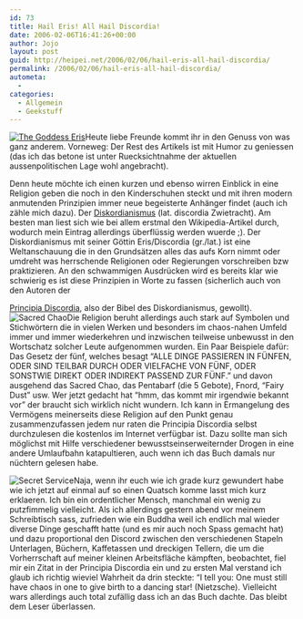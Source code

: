 ```yaml
---
id: 73
title: Hail Eris! All Hail Discordia!
date: 2006-02-06T16:41:26+00:00
author: Jojo
layout: post
guid: http://heipei.net/2006/02/06/hail-eris-all-hail-discordia/
permalink: /2006/02/06/hail-eris-all-hail-discordia/
autometa:
  - 
categories:
  - Allgemein
  - Geekstuff
---
```

[<img data-echo="/weblog/eris.png" alt="The Goddess Eris" class="alignleft" />](http://www.principiadiscordia.com/book/1.php)Heute liebe Freunde kommt ihr in den Genuss von was ganz anderem. Vorneweg: Der Rest des Artikels ist mit Humor zu geniessen (das ich das betone ist unter Ruecksichtnahme der aktuellen aussenpolitischen Lage wohl angebracht).
  
Denn heute möchte ich einen kurzen und ebenso wirren Einblick in eine Religion geben die noch in den Kinderschuhen steckt und mit ihren modern anmutenden Prinzipien immer neue begeisterte Anhänger findet (auch ich zähle mich dazu). Der [Diskordianismus](http://de.wikipedia.org/wiki/Diskordianismus "Diskordianismus") (lat. discordia Zwietracht). Am besten man liest sich wie bei allem erstmal den Wikipedia-Artikel durch, wodurch mein Eintrag allerdings überflüssig werden wuerde ;). <!--more-->Der Diskordianismus mit seiner Göttin Eris/Discordia (gr./lat.) ist eine Weltanschauung die in den Grundsätzen alles das aufs Korn nimmt oder umdreht was herrschende Religionen oder Regierungen vorschreiben bzw praktizieren. An den schwammigen Ausdrücken wird es bereits klar wie schwierig es ist diese Prinzipien in Worte zu fassen (sicherlich auch von den Autoren der 

[Principia Discordia](http://www.principiadiscordia.com/book/1.php), also der Bibel des Diskordianismus, gewollt). <img data-echo="/weblog/chao.jpg" alt="Sacred Chao" class="alignleft" />Die Religion beruht allerdings auch stark auf Symbolen und Stichwörtern die in vielen Werken und besonders im chaos-nahen Umfeld immer und immer wiederkehren und inzwischen teilweise unbewusst in den Wortschatz solcher Leute aufgenommen wurden. Ein Paar Beispiele dafür: Das Gesetz der fünf, welches besagt &#8220;ALLE DINGE PASSIEREN IN FÜNFEN, ODER SIND TEILBAR DURCH ODER VIELFACHE VON FÜNF, ODER SONSTWIE DIREKT ODER INDIREKT PASSEND ZUR FÜNF.&#8221; und davon ausgehend das Sacred Chao, das Pentabarf (die 5 Gebote), Fnord, &#8220;Fairy Dust&#8221; usw. Wer jetzt gedacht hat &#8220;hmm, das kommt mir irgendwie bekannt vor&#8221; der braucht sich wirklich nicht wundern. Ich kann in Ermangelung des Vermögens meinerseits diese Religion auf den Punkt genau zusammenzufassen jedem nur raten die Principia Discordia selbst durchzulesen die kostenlos im Internet verfügbar ist. Dazu sollte man sich möglichst mit Hilfe verschiedener bewusstseinserweiternder Drogen in eine andere Umlaufbahn katapultieren, auch wenn ich das Buch damals nur nüchtern gelesen habe.
  
<img data-echo="/weblog/secretservice.gif" alt="Secret Service" class="alignleft" />Naja, wenn ihr euch wie ich grade kurz gewundert habe wie ich jetzt auf einmal auf so einen Quatsch komme lasst mich kurz erklaeren. Ich bin ein ordentlicher Mensch, manchmal ein wenig zu putzfimmelig vielleicht. Als ich allerdings gestern abend vor meinem Schreibtisch sass, zufrieden wie ein Buddha weil ich endlich mal wieder diverse Dinge geschafft hatte (und es mir auch noch Spass gemacht hat) und dazu proportional den Discord zwischen den verschiedenen Stapeln Unterlagen, Büchern, Kaffetassen und dreckigen Tellern, die um die Vorherrschaft auf meiner kleinen Arbeitsfläche kämpften, beobachtet, fiel mir ein Zitat in der Principia Discordia ein und zu ersten Mal verstand ich glaub ich richtig wieviel Wahrheit da drin steckte: &#8220;I tell you: One must still have chaos in one to give birth to a dancing star! (Nietzsche). Vielleicht wars allerdings auch total zufällig dass ich an das Buch dachte. Das bleibt dem Leser überlassen.
